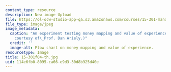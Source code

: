 ```yaml
---
content_type: resource
description: New image Upload
file: https://ol-ocw-studio-app-qa.s3.amazonaws.com/courses/15-301-managerial-psychology-laboratory-fall-2004/114e6fb08095ca66e9d330d8b925d40e_15-301f04-th.jpg
file_type: image/jpeg
image_metadata:
  caption: "An experiment testing money mapping and value of experience. (Image\_\
    courtesy of\_Prof. Dan Ariely.)"
  credit: ''
  image-alt: Flow chart on money mapping and value of experience.
resourcetype: Image
title: 15-301f04-th.jpg
uid: 114e6fb0-8095-ca66-e9d3-30d8b925d40e
---
```

